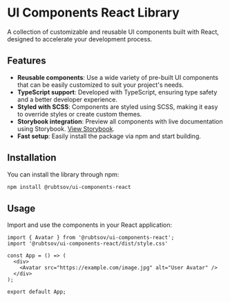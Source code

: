 # UI Components React Library

A collection of customizable and reusable UI components built with React, designed to accelerate your development process.

## Features

- **Reusable components**: Use a wide variety of pre-built UI components that can be easily customized to suit your project's needs.
- **TypeScript support**: Developed with TypeScript, ensuring type safety and a better developer experience.
- **Styled with SCSS**: Components are styled using SCSS, making it easy to override styles or create custom themes.
- **Storybook integration**: Preview all components with live documentation using Storybook. <a href="https://artemrubtsov.github.io/ui-components-react/?path=/docs/components-avatar--docs" target="_blank" rel="noopener noreferrer">View Storybook</a>.
- **Fast setup**: Easily install the package via npm and start building.

## Installation

You can install the library through npm:

```bash
npm install @rubtsov/ui-components-react
```

## Usage

Import and use the components in your React application:

```tsx
import { Avatar } from '@rubtsov/ui-components-react';
import '@rubtsov/ui-components-react/dist/style.css'

const App = () => (
  <div>
    <Avatar src="https://example.com/image.jpg" alt="User Avatar" />
  </div>
);

export default App;
```


